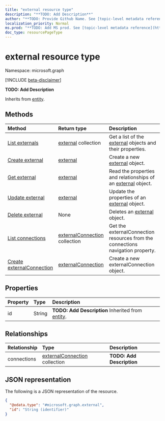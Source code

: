 ```yaml
---
title: "external resource type"
description: "**TODO: Add Description**"
author: "**TODO: Provide Github Name. See [topic-level metadata reference](https://msgo.azurewebsites.net/add/document/guidelines/metadata.html#topic-level-metadata)**"
localization_priority: Normal
ms.prod: "**TODO: Add MS prod. See [topic-level metadata reference](https://msgo.azurewebsites.net/add/document/guidelines/metadata.html#topic-level-metadata)**"
doc_type: resourcePageType
---
```


# external resource type

Namespace: microsoft.graph

[!INCLUDE [beta-disclaimer](../../includes/beta-disclaimer.md)]

**TODO: Add Description**


Inherits from [entity](../resources/entity.md).

## Methods
|Method|Return type|Description|
|:---|:---|:---|
|[List externals](../api/external-list.md)|[external](../resources/external.md) collection|Get a list of the [external](../resources/external.md) objects and their properties.|
|[Create external](../api/external-create.md)|[external](../resources/external.md)|Create a new [external](../resources/external.md) object.|
|[Get external](../api/external-get.md)|[external](../resources/external.md)|Read the properties and relationships of an [external](../resources/external.md) object.|
|[Update external](../api/external-update.md)|[external](../resources/external.md)|Update the properties of an [external](../resources/external.md) object.|
|[Delete external](../api/external-delete.md)|None|Deletes an [external](../resources/external.md) object.|
|[List connections](../api/external-list-connections.md)|[externalConnection](../resources/externalconnection.md) collection|Get the externalConnection resources from the connections navigation property.|
|[Create externalConnection](../api/external-post-connections.md)|[externalConnection](../resources/externalconnection.md)|Create a new externalConnection object.|

## Properties
|Property|Type|Description|
|:---|:---|:---|
|id|String|**TODO: Add Description** Inherited from [entity](../resources/entity.md).|

## Relationships
|Relationship|Type|Description|
|:---|:---|:---|
|connections|[externalConnection](../resources/externalconnection.md) collection|**TODO: Add Description**|

## JSON representation
The following is a JSON representation of the resource.
<!-- {
  "blockType": "resource",
  "keyProperty": "id",
  "@odata.type": "microsoft.graph.external",
  "baseType": "microsoft.graph.entity",
  "openType": false
}
-->
``` json
{
  "@odata.type": "#microsoft.graph.external",
  "id": "String (identifier)"
}
```

